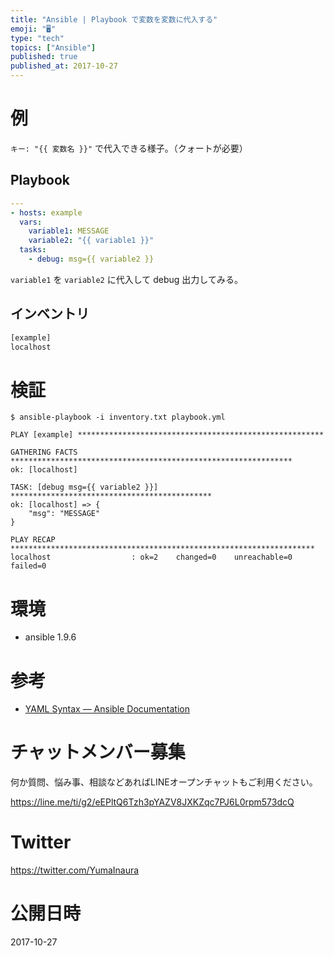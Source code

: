 ```yaml
---
title: "Ansible | Playbook で変数を変数に代入する"
emoji: "🖥"
type: "tech"
topics: ["Ansible"]
published: true
published_at: 2017-10-27
---
```



# 例

`キー: "{{ 変数名 }}"` で代入できる様子。（クォートが必要）


## Playbook

```:playbook.yml
---
- hosts: example
  vars:
    variable1: MESSAGE
    variable2: "{{ variable1 }}"
  tasks:
    - debug: msg={{ variable2 }}
```

`variable1` を `variable2` に代入して debug 出力してみる。

## インベントリ

```:inventory.txt 
[example]
localhost
```

# 検証


```
$ ansible-playbook -i inventory.txt playbook.yml

PLAY [example] *******************************************************

GATHERING FACTS ***************************************************************
ok: [localhost]

TASK: [debug msg={{ variable2 }}] *********************************************
ok: [localhost] => {
    "msg": "MESSAGE"
}

PLAY RECAP ********************************************************************
localhost                  : ok=2    changed=0    unreachable=0    failed=0
```


# 環境

- ansible 1.9.6

# 参考

- [YAML Syntax — Ansible Documentation](http://docs.ansible.com/ansible/latest/YAMLSyntax.html)








<!-- Update From Qiita API -->

# チャットメンバー募集


何か質問、悩み事、相談などあればLINEオープンチャットもご利用ください。

https://line.me/ti/g2/eEPltQ6Tzh3pYAZV8JXKZqc7PJ6L0rpm573dcQ





# Twitter


https://twitter.com/YumaInaura


<!-- Update From Qiita API -->



# 公開日時

2017-10-27
